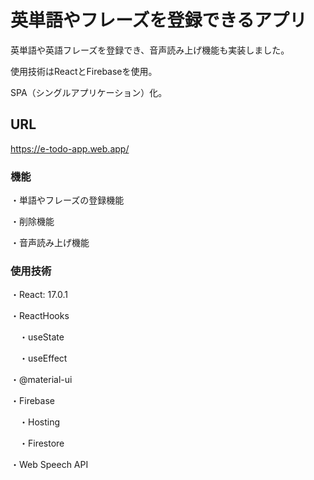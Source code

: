 # 英単語やフレーズを登録できるアプリ

英単語や英語フレーズを登録でき、音声読み上げ機能も実装しました。

使用技術はReactとFirebaseを使用。

SPA（シングルアプリケーション）化。

## URL

https://e-todo-app.web.app/

### 機能

・単語やフレーズの登録機能

・削除機能

・音声読み上げ機能

### 使用技術

・React: 17.0.1

・ReactHooks

　・useState
 
　・useEffect

・@material-ui

・Firebase

　・Hosting
 
　・Firestore  
 
・Web Speech API
